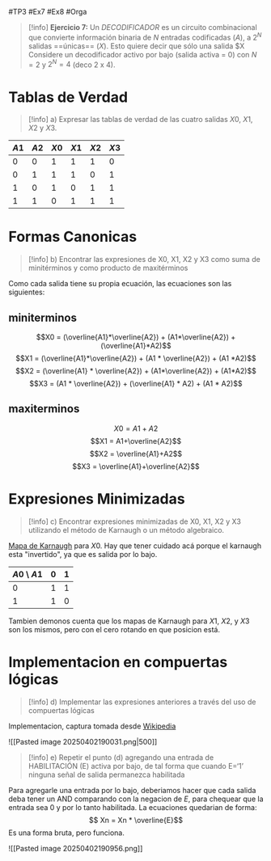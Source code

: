 #TP3 #Ex7 #Ex8 #Orga

>[!info] **Ejercicio 7:**
>Un *DECODIFICADOR* es un circuito combinacional que convierte información binaria de $N$
entradas codificadas ($A$), a $2^N$ salidas ==únicas== $(X$). Esto quiere decir que sólo una salida $X
Considere un decodificador activo por bajo (salida activa = $0$) con $N=2$ y $2^N=4$ (deco 2 x 4).
# Tablas de Verdad

> [!info] a) Expresar las tablas de verdad de las cuatro salidas $X0$, $X1$, $X2$ y $X3$.

| $A1$ | $A2$ | $X0$ | $X1$ | $X2$ | $X3$ |
| ---- | ---- | ---- | ---- | ---- | ---- |
| $0$  | $0$  | $1$  | $1$  | $1$  | $0$  |
| 0    | $1$  | $1$  | $1$  | $0$  | $1$  |
| $1$  | $0$  | $1$  | $0$  | $1$  | $1$  |
| $1$  | $1$  | $0$  | $1$  | $1$  | $1$  |


# Formas Canonicas

> [!info] b) Encontrar las expresiones de X0, X1, X2 y X3 como suma de minitérminos y como producto de maxitérminos

Como cada salida tiene su propia ecuación, las ecuaciones son las siguientes:

## miniterminos


$$X0 = (\overline{A1}*\overline{A2}) + (A1*\overline{A2}) + (\overline{A1}*A2)$$
$$X1 = (\overline{A1}*\overline{A2}) + (A1 * \overline{A2}) + (A1 *A2)$$
$$X2 = (\overline{A1} * \overline{A2}) + (A1*\overline{A2}) + (A1*A2)$$
$$X3 = (A1 * \overline{A2}) + (\overline{A1} * A2) + (A1 * A2)$$
## maxiterminos
$$X0 = A1+A2$$
$$X1 = A1+\overline{A2}$$
$$X2 = \overline{A1}+A2$$
$$X3 = \overline{A1}+\overline{A2}$$
# Expresiones Minimizadas

> [!info] c) Encontrar expresiones minimizadas de X0, X1, X2 y X3 utilizando el método de Karnaugh o un método algebraico.

[Mapa de Karnaugh](https://es.wikipedia.org/wiki/Mapa_de_Karnaugh) para $X0$. Hay que tener cuidado acá porque el karnaugh esta "invertido", ya que es salida por lo bajo.

| $A0$ \ $A1$ | $0$ | $1$ |
| ----------- | --- | --- |
| $0$         | 1   | 1   |
| $1$         | 1   | 0   |

Tambien demonos cuenta que los mapas de Karnaugh para $X1$, $X2$, y $X3$ son los mismos, pero con el cero rotando en que posicion está.

# Implementacion en compuertas lógicas

> [!info] d) Implementar las expresiones anteriores a través del uso de compuertas lógicas

Implementacion, captura tomada desde [Wikipedia](https://en.wikipedia.org/wiki/Binary_decoder#/media/File:Decoder_Example.svg)

![[Pasted image 20250402190031.png|500]]

> [!info] e) Repetir el punto (d) agregando una entrada de HABILITACIÓN (E) activa por bajo, de tal forma que cuando E=‘1’ ninguna señal de salida permanezca habilitada

Para agregarle una entrada por lo bajo, deberiamos hacer que cada salida deba tener un AND comparando con la negacion de $E$, para chequear que la entrada sea 0 y por lo tanto habilitada. La ecuaciones quedarian de forma:
$$ Xn = Xn * \overline{E}$$
Es una forma bruta, pero funciona. 

![[Pasted image 20250402190956.png]]